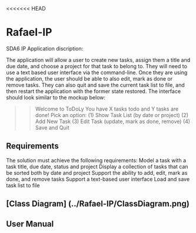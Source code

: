 <<<<<<< HEAD
# Rafael-IP
SDA6 IP 
Application discription:

The application will allow a user to create new tasks, assign them a title and due date, and choose a project for that task to belong to. They will need to use a text based user interface via the command-line. Once they are using the application, the user should be able to also edit, mark as done or remove tasks. They can also quit and save the current task list to file, and then restart the application with the former state restored. The interface should look similar to the mockup below:

>> Welcome to ToDoLy
>> You have X tasks todo and Y tasks are done!
>> Pick an option:
>> (1) Show Task List (by date or project)
>> (2) Add New Task
>> (3) Edit Task (update, mark as done, remove)
>> (4) Save and Quit

## Requirements

The solution must achieve the following requirements:
Model a task with a task title, due date, status and project
Display a collection of tasks that can be sorted both by date and project
Support the ability to add, edit, mark as done, and remove tasks
Support a text-based user interface
Load and save task list to file


## [Class Diagram] (../Rafael-IP/ClassDiagram.png)

## User Manual
